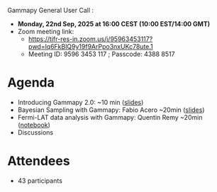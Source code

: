  Gammapy General User Call : 

* **Monday, 22nd Sep, 2025 at 16:00 CEST (10:00 EST/14:00 GMT)**
* Zoom meeting link:
  * https://tifr-res-in.zoom.us/j/95963453117?pwd=lq6FkBlQ9y19f9ArPpo3nxUKc78ute.1
  * Meeting ID: 9596 3453 117 ; Passcode: 4388 8517 
  
# Agenda

* Introducing Gammapy 2.0: ~10 min ([slides](Gammapy_usercall.pdf))
* Bayesian Sampling with Gammapy:  Fabio Acero ~20min ([slides](Nested-Sampling-gammapy-introduction.pdf))
* Fermi-LAT data analysis with Gammapy:  Quentin Remy ~20min ([notebook](fermi_lat_tutorial.ipynb)) 
* Discussions

# Attendees

* 43 participants
